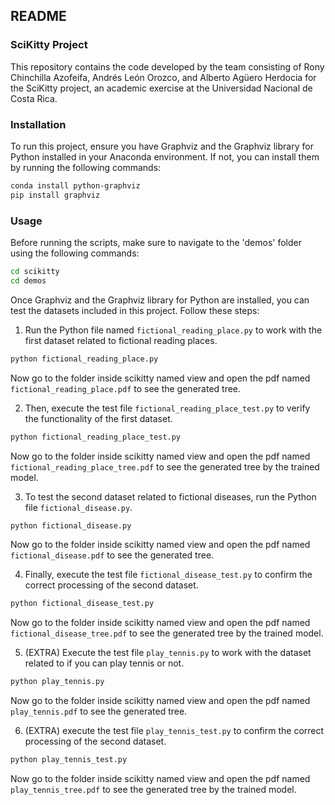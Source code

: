 ## README

### SciKitty Project

This repository contains the code developed by the team consisting of Rony Chinchilla Azofeifa, Andrés León Orozco, and Alberto Agüero Herdocia for the SciKitty project, an academic exercise at the Universidad Nacional de Costa Rica.

### Installation

To run this project, ensure you have Graphviz and the Graphviz library for Python installed in your Anaconda environment. If not, you can install them by running the following commands:

```bash
conda install python-graphviz
pip install graphviz
```

### Usage

Before running the scripts, make sure to navigate to the 'demos' folder using the following commands:

```bash
cd scikitty
cd demos
```

Once Graphviz and the Graphviz library for Python are installed, you can test the datasets included in this project. Follow these steps:

1. Run the Python file named `fictional_reading_place.py` to work with the first dataset related to fictional reading places.

```bash
python fictional_reading_place.py
```
Now go to the folder inside scikitty named view and open the pdf named `fictional_reading_place.pdf` to see the generated tree.

2. Then, execute the test file `fictional_reading_place_test.py` to verify the functionality of the first dataset.

```bash
python fictional_reading_place_test.py
```
Now go to the folder inside scikitty named view and open the pdf named `fictional_reading_place_tree.pdf` to see the generated tree by the trained model.

3. To test the second dataset related to fictional diseases, run the Python file `fictional_disease.py`.

```bash
python fictional_disease.py
```
Now go to the folder inside scikitty named view and open the pdf named `fictional_disease.pdf` to see the generated tree.


4. Finally, execute the test file `fictional_disease_test.py` to confirm the correct processing of the second dataset.

```bash
python fictional_disease_test.py
```
Now go to the folder inside scikitty named view and open the pdf named `fictional_disease_tree.pdf` to see the generated tree by the trained model.

5. (EXTRA) Execute  the test file `play_tennis.py` to work with the dataset related to if you can play tennis or not.
```bash
python play_tennis.py
```
Now go to the folder inside scikitty named view and open the pdf named `play_tennis.pdf` to see the generated tree.

6. (EXTRA)  execute the test file `play_tennis_test.py` to confirm the correct processing of the second dataset.

```bash
python play_tennis_test.py
```
Now go to the folder inside scikitty named view and open the pdf named `play_tennis_tree.pdf` to see the generated tree by the trained model.